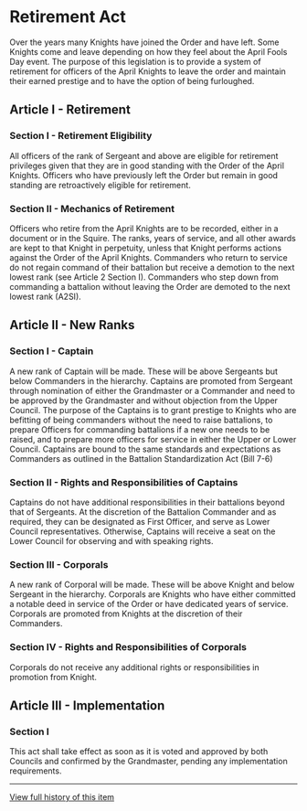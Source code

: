 [Bill number: 8-103]: #
[Author: Grand Inquisitor Ghostise]: #
[Author: Archmage Gryph667]: #
[Proposed Date: 5/3/2022]: #
[Passed Date: 5/17/2022]: #

# Retirement Act
Over the years many Knights have joined the Order and have left. Some Knights come and leave depending on how they feel about the April Fools Day event. The purpose of this legislation is to provide a system of retirement for officers of the April Knights to leave the order and maintain their earned prestige and to have the option of being furloughed.

## Article I - Retirement

### Section I - Retirement Eligibility
All officers of the rank of Sergeant and above are eligible for retirement privileges given that they are in good standing with the Order of the April Knights. Officers who have previously left the Order but remain in good standing are retroactively eligible for retirement.

### Section II - Mechanics of Retirement
Officers who retire from the April Knights are to be recorded, either in a document or in the Squire. The ranks, years of service, and all other awards are kept to that Knight in perpetuity, unless that Knight performs actions against the Order of the April Knights. Commanders who return to service do not regain command of their battalion but receive a demotion to the next lowest rank (see Article 2 Section I). Commanders who step down from commanding a battalion without leaving the Order are demoted to the next lowest rank (A2SI).

## Article II - New Ranks

### Section I - Captain
A new rank of Captain will be made. These will be above Sergeants but below Commanders in the hierarchy. Captains are promoted from Sergeant through nomination of either the Grandmaster or a Commander and need to be approved by the Grandmaster and without objection from the Upper Council. The purpose of the Captains is to grant prestige to Knights who are befitting of being commanders without the need to raise battalions, to prepare Officers for commanding battalions if a new one needs to be raised, and to prepare more officers for service in either the Upper or Lower Council. Captains are bound to the same standards and expectations as Commanders as outlined in the Battalion Standardization Act (Bill 7-6)

### Section II - Rights and Responsibilities of Captains
Captains do not have additional responsibilities in their battalions beyond that of Sergeants. At the discretion of the Battalion Commander and as required, they can be designated as First Officer, and serve as Lower Council representatives. Otherwise, Captains will receive a seat on the Lower Council for observing and with speaking rights.

### Section III - Corporals
A new rank of Corporal will be made. These will be above Knight and below Sergeant in the hierarchy. Corporals are Knights who have either committed a notable deed in service of the Order or have dedicated years of service. Corporals are promoted from Knights at the discretion of their Commanders.

### Section IV - Rights and Responsibilities of Corporals
Corporals do not receive any additional rights or responsibilities in promotion from Knight.

## Article III - Implementation

### Section I
This act shall take effect as soon as it is voted and approved by both Councils and confirmed by the Grandmaster, pending any implementation requirements.

---
[View full history of this item](https://github.com/Szeraax/Legislature/commits/main/Laws/8-103%20Retirement%20Act.md)
